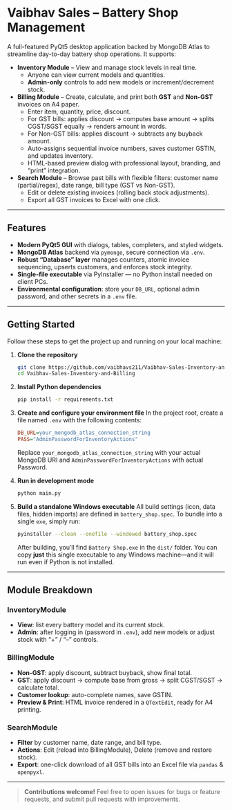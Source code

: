 # Vaibhav Sales – Battery Shop Management

A full-featured PyQt5 desktop application backed by MongoDB Atlas to streamline day-to-day battery shop operations. It supports:

- **Inventory Module** – View and manage stock levels in real time.  
  - Anyone can view current models and quantities.  
  - **Admin-only** controls to add new models or increment/decrement stock.  
- **Billing Module** – Create, calculate, and print both **GST** and **Non-GST** invoices on A4 paper.  
  - Enter item, quantity, price, discount.  
  - For GST bills: applies discount → computes base amount → splits CGST/SGST equally → renders amount in words.  
  - For Non-GST bills: applies discount → subtracts any buyback amount.  
  - Auto-assigns sequential invoice numbers, saves customer GSTIN, and updates inventory.  
  - HTML-based preview dialog with professional layout, branding, and “print” integration.  
- **Search Module** – Browse past bills with flexible filters: customer name (partial/regex), date range, bill type (GST vs Non-GST).  
  - Edit or delete existing invoices (rolling back stock adjustments).  
  - Export all GST invoices to Excel with one click.

---

## Features

- **Modern PyQt5 GUI** with dialogs, tables, completers, and styled widgets.  
- **MongoDB Atlas** backend via `pymongo`, secure connection via `.env`.  
- **Robust “Database” layer** manages counters, atomic invoice sequencing, upserts customers, and enforces stock integrity.  
- **Single-file executable** via PyInstaller — no Python install needed on client PCs.  
- **Environmental configuration**: store your `DB_URL`, optional admin password, and other secrets in a `.env` file.

---



## Getting Started

Follow these steps to get the project up and running on your local machine:

1. **Clone the repository**

   ```bash
   git clone https://github.com/vaibhavs211/Vaibhav-Sales-Inventory-and-Billing.git
   cd Vaibhav-Sales-Inventory-and-Billing
   ```

2. **Install Python dependencies**

   ```bash
   pip install -r requirements.txt
   ```

3. **Create and configure your environment file**
   In the project root, create a file named `.env` with the following contents:

   ```ini
   DB_URL=your_mongodb_atlas_connection_string
   PASS="AdminPasswordForInventoryActions"
   ```

   Replace `your_mongodb_atlas_connection_string` with your actual MongoDB URI and `AdminPasswordForInventoryActions` with actual Password.

4. **Run in development mode**

   ```bash
   python main.py
   ```

5. **Build a standalone Windows executable**
   All build settings (icon, data files, hidden imports) are defined in `battery_shop.spec`. To bundle into a single `exe`, simply run:

   ```bash
   pyinstaller --clean --onefile --windowed battery_shop.spec
   ```


   After building, you’ll find `Battery Shop.exe` in the `dist/` folder. You can copy **just** this single executable to any Windows machine—and it will run even if Python is not installed.



---

## Module Breakdown

### InventoryModule

* **View**: list every battery model and its current stock.
* **Admin**: after logging in (password in `.env`), add new models or adjust stock with “+” / “–” controls.

### BillingModule

* **Non-GST**: apply discount, subtract buyback, show final total.
* **GST**: apply discount → compute base from gross → split CGST/SGST → calculate total.
* **Customer lookup**: auto-complete names, save GSTIN.
* **Preview & Print**: HTML invoice rendered in a `QTextEdit`, ready for A4 printing.

### SearchModule

* **Filter** by customer name, date range, and bill type.
* **Actions**: Edit (reload into BillingModule), Delete (remove and restore stock).
* **Export**: one-click download of all GST bills into an Excel file via `pandas` & `openpyxl`.


---

> **Contributions welcome!**
> Feel free to open issues for bugs or feature requests, and submit pull requests with improvements.

```
